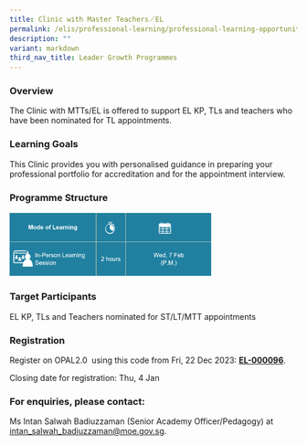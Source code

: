 ```yaml
---
title: Clinic with Master Teachers／EL
permalink: /elis/professional-learning/professional-learning-opportunities/clinic-with-master-teachers-el/
description: ""
variant: markdown
third_nav_title: Leader Growth Programmes
---
```

### Overview
The Clinic with MTTs/EL is offered to support EL KP, TLs and teachers who have been nominated for TL appointments.

### Learning Goals

This Clinic provides you with personalised guidance in preparing your professional portfolio for accreditation and for the appointment interview.

### Programme Structure

<img src="/images/clinic%20with%20master%20teachers.png" style="width:70%">
		 
### Target Participants
EL KP, TLs and Teachers nominated for ST/LT/MTT appointments

### Registration
Register on&nbsp;OPAL2.0 &nbsp;using this code from Fri, 22 Dec 2023:&nbsp;[**EL-000096**](https://www.opal2.moe.edu.sg/app/learner/detail/course/f48b5157-f4d0-4267-ae74-7e7290cc4115). 

Closing date for registration: Thu, 4 Jan
		 
### For enquiries, please contact:  
Ms Intan Salwah Badiuzzaman (Senior Academy Officer/Pedagogy) at <a href="mailto:intan_salwah_badiuzzaman@moe.gov.sg">intan_salwah_badiuzzaman@moe.gov.sg.</a>